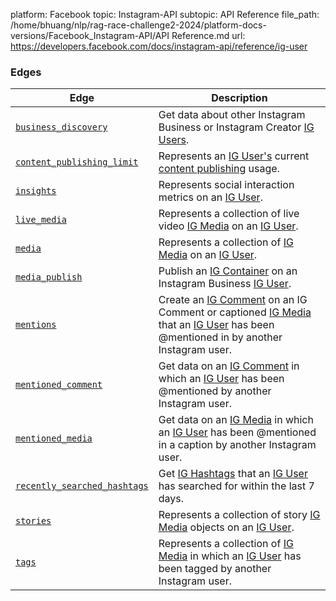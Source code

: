 platform: Facebook
topic: Instagram-API
subtopic: API Reference
file_path: /home/bhuang/nlp/rag-race-challenge2-2024/platform-docs-versions/Facebook_Instagram-API/API Reference.md
url: https://developers.facebook.com/docs/instagram-api/reference/ig-user


### Edges

| Edge | Description |
| --- | --- |
| [`business_discovery`](https://developers.facebook.com/docs/instagram-api/reference/ig-user/business_discovery) | Get data about other Instagram Business or Instagram Creator [IG Users](https://developers.facebook.com/docs/instagram-api/reference/ig-user). |
| [`content_publishing_limit`](https://developers.facebook.com/docs/instagram-api/reference/ig-user/content_publishing_limit) | Represents an [IG User's](https://developers.facebook.com/docs/instagram-api/reference/ig-user) current [content publishing](https://developers.facebook.com/docs/instagram-api/guides/content-publishing) usage. |
| [`insights`](https://developers.facebook.com/docs/instagram-api/reference/ig-user/insights) | Represents social interaction metrics on an [IG User](https://developers.facebook.com/docs/instagram-api/reference/ig-user). |
| [`live_media`](https://developers.facebook.com/docs/instagram-api/reference/ig-user/live_media) | Represents a collection of live video [IG Media](https://developers.facebook.com/docs/instagram-api/reference/ig-media) on an [IG User](https://developers.facebook.com/docs/instagram-api/reference/ig-user). |
| [`media`](https://developers.facebook.com/docs/instagram-api/reference/ig-user/media) | Represents a collection of [IG Media](https://developers.facebook.com/docs/instagram-api/reference/ig-media) on an [IG User](https://developers.facebook.com/docs/instagram-api/reference/ig-user). |
| [`media_publish`](https://developers.facebook.com/docs/instagram-api/reference/ig-user/media_publish) | Publish an [IG Container](https://developers.facebook.com/docs/instagram-api/reference/ig-container) on an Instagram Business [IG User](https://developers.facebook.com/docs/instagram-api/reference/ig-user). |
| [`mentions`](https://developers.facebook.com/docs/instagram-api/reference/ig-user/mentions) | Create an [IG Comment](https://developers.facebook.com/docs/instagram-api/reference/ig-comment) on an IG Comment or captioned [IG Media](https://developers.facebook.com/docs/instagram-api/reference/ig-media) that an [IG User](https://developers.facebook.com/docs/instagram-api/reference/ig-user) has been @mentioned in by another Instagram user. |
| [`mentioned_comment`](https://developers.facebook.com/docs/instagram-api/reference/ig-user/mentioned_comment) | Get data on an [IG Comment](https://developers.facebook.com/docs/instagram-api/reference/ig-comment) in which an [IG User](https://developers.facebook.com/docs/instagram-api/reference/ig-user) has been @mentioned by another Instagram user. |
| [`mentioned_media`](https://developers.facebook.com/docs/instagram-api/reference/ig-user/mentioned_media) | Get data on an [IG Media](https://developers.facebook.com/docs/instagram-api/reference/ig-media) in which an [IG User](https://developers.facebook.com/docs/instagram-api/reference/ig-user) has been @mentioned in a caption by another Instagram user. |
| [`recently_searched_hashtags`](https://developers.facebook.com/docs/instagram-api/reference/ig-user/recently_searched_hashtags) | Get [IG Hashtags](https://developers.facebook.com/docs/instagram-api/reference/ig-hashtag) that an [IG User](https://developers.facebook.com/docs/instagram-api/reference/ig-user) has searched for within the last 7 days. |
| [`stories`](https://developers.facebook.com/docs/instagram-api/reference/ig-user/stories) | Represents a collection of story [IG Media](https://developers.facebook.com/docs/instagram-api/reference/ig-media) objects on an [IG User](https://developers.facebook.com/docs/instagram-api/reference/ig-user). |
| [`tags`](https://developers.facebook.com/docs/instagram-api/reference/ig-user/tags) | Represents a collection of [IG Media](https://developers.facebook.com/docs/instagram-api/reference/ig-media) in which an [IG User](https://developers.facebook.com/docs/instagram-api/reference/ig-user) has been tagged by another Instagram user. |
